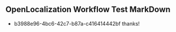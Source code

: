 ## OpenLocalization Workflow Test MarkDown
* b3988e96-4bc6-42c7-b87a-c416414442bf 
thanks!<!--HONumber=Mar16_HO3-->
